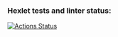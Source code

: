 ### Hexlet tests and linter status:
[![Actions Status](https://github.com/Anreall2000/layout-designer-project-59/workflows/hexlet-check/badge.svg)](https://github.com/Anreall2000/layout-designer-project-59/actions)